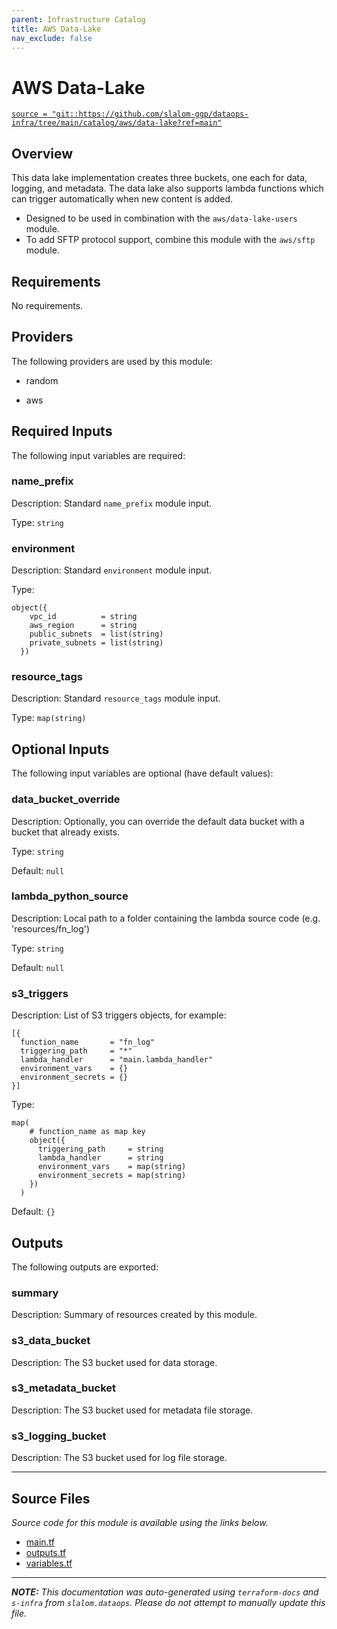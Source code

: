 ```yaml
---
parent: Infrastructure Catalog
title: AWS Data-Lake
nav_exclude: false
---
```

# AWS Data-Lake

[`source = "git::https://github.com/slalom-ggp/dataops-infra/tree/main/catalog/aws/data-lake?ref=main"`](https://github.com/slalom-ggp/dataops-infra/tree/main/catalog/aws/data-lake)

## Overview


This data lake implementation creates three buckets, one each for data, logging, and metadata. The data lake also supports lambda functions which can
trigger automatically when new content is added.

* Designed to be used in combination with the `aws/data-lake-users` module.
* To add SFTP protocol support, combine this module with the `aws/sftp` module.

## Requirements

No requirements.

## Providers

The following providers are used by this module:

- random

- aws

## Required Inputs

The following input variables are required:

### name\_prefix

Description: Standard `name_prefix` module input.

Type: `string`

### environment

Description: Standard `environment` module input.

Type:

```hcl
object({
    vpc_id          = string
    aws_region      = string
    public_subnets  = list(string)
    private_subnets = list(string)
  })
```

### resource\_tags

Description: Standard `resource_tags` module input.

Type: `map(string)`

## Optional Inputs

The following input variables are optional (have default values):

### data\_bucket\_override

Description: Optionally, you can override the default data bucket with a bucket that already exists.

Type: `string`

Default: `null`

### lambda\_python\_source

Description: Local path to a folder containing the lambda source code (e.g. 'resources/fn\_log')

Type: `string`

Default: `null`

### s3\_triggers

Description: List of S3 triggers objects, for example:
```
[{
  function_name       = "fn_log"
  triggering_path     = "*"
  lambda_handler      = "main.lambda_handler"
  environment_vars    = {}
  environment_secrets = {}
}]
```

Type:

```hcl
map(
    # function_name as map key
    object({
      triggering_path     = string
      lambda_handler      = string
      environment_vars    = map(string)
      environment_secrets = map(string)
    })
  )
```

Default: `{}`

## Outputs

The following outputs are exported:

### summary

Description: Summary of resources created by this module.

### s3\_data\_bucket

Description: The S3 bucket used for data storage.

### s3\_metadata\_bucket

Description: The S3 bucket used for metadata file storage.

### s3\_logging\_bucket

Description: The S3 bucket used for log file storage.

---------------------

## Source Files

_Source code for this module is available using the links below._

* [main.tf](https://github.com/slalom-ggp/dataops-infra/tree/main//catalog/aws/data-lake/main.tf)
* [outputs.tf](https://github.com/slalom-ggp/dataops-infra/tree/main//catalog/aws/data-lake/outputs.tf)
* [variables.tf](https://github.com/slalom-ggp/dataops-infra/tree/main//catalog/aws/data-lake/variables.tf)

---------------------

_**NOTE:** This documentation was auto-generated using
`terraform-docs` and `s-infra` from `slalom.dataops`.
Please do not attempt to manually update this file._
